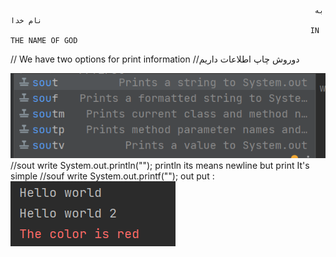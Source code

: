                                                                         به نام خدا
                                                                       IN THE NAME OF GOD
// We have two options for print information
//دوروش چاپ اطلاعات داریم 

![Alt text](image-2.png)
//sout  write  System.out.println("");  println its means newline  but print It's simple
//souf  write  System.out.printf("");
out put : 
![Alt text](image-3.png)
